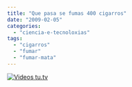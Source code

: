 ```yaml
---
title: "Que pasa se fumas 400 cigarros"
date: "2009-02-05"
categories: 
  - "ciencia-e-tecnoloxias"
tags: 
  - "cigarros"
  - "fumar"
  - "fumar-mata"
---
```


 [![Videos tu.tv](images/tranparente.gif)](http://www.tu.tv)
